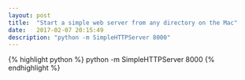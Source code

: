 ```yaml
---
layout: post
title:  "Start a simple web server from any directory on the Mac"
date:   2017-02-07 20:15:49
description: "python -m SimpleHTTPServer 8000"
---
```


{% highlight python %}
python -m SimpleHTTPServer 8000
{% endhighlight %}
